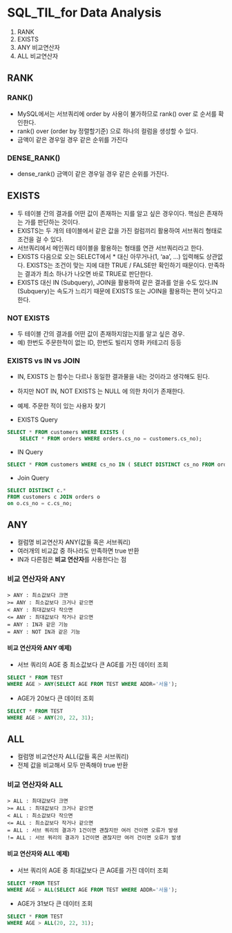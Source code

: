 # SQL_TIL_for Data Analysis
1. RANK
2. EXISTS
3. ANY
    비교연산자
4. ALL
    비교연산자

## RANK
### RANK()
- MySQL에서는 서브쿼리에 order by 사용이 불가하므로 rank() over 로 순서를 확인한다.
- rank() over (order by 정렬할기준) 으로 하나의 컬럼을 생성할 수 있다.
- 금액이 같은 경우일 경우 같은 순위를 가진다

### DENSE_RANK()
- dense_rank() 금액이 같은 경우일 경우 같은 순위를 가진다.

## EXISTS
- 두 테이블 간의 결과를 어떤 값이 존재하는 지를 알고 싶은 경우이다. 핵심은 존재하는 가를 판단하는 것이다.
- EXISTS는 두 개의 테이블에서 같은 값을 가진 컬럼끼리 활용하여 서브쿼리 형태로 조건을 걸 수 있다.
- 서브쿼리에서 메인쿼리 테이블을 활용하는 형태를 연관 서브쿼리라고 한다.
- EXISTS 다음으로 오는 SELECT에서 * 대신 아무거나(1, ‘aa’, …) 입력해도 상관없다. EXISTS는 조건이 맞는 지에 대한 TRUE / FALSE만 확인하기 때문이다. 만족하는 결과가 최소 하나가 나오면 바로 TRUE로 판단한다.
- EXISTS 대신 IN (Subquery), JOIN을 활용하여 같은 결과를 얻을 수도 있다.IN (Subquery)는 속도가 느리기 때문에 EXISTS 또는 JOIN을 활용하는 편이 낫다고 한다.

### NOT EXISTS 
- 두 테이블 간의 결과를 어떤 값이 존재하지않는지를 알고 싶은 경우. 
- 예) 한번도 주문한적이 없는 ID, 한번도 빌리지 영화 카테고리 등등

### EXISTS vs IN vs JOIN
- IN, EXISTS 는 함수는 다르나 동일한 결과물을 내는 것이라고 생각해도 된다.
- 하지만 NOT IN, NOT EXISTS 는 NULL 에 의한 차이가 존재한다.

- 예제. 주문한 적이 있는 사용자 찾기
- EXISTS Query
```sql
SELECT * FROM customers WHERE EXISTS (
    SELECT * FROM orders WHERE orders.cs_no = customers.cs_no);
```
- IN Query
```sql
SELECT * FROM customers WHERE cs_no IN ( SELECT DISTINCT cs_no FROM orders);
```
- Join Query
```sql
SELECT DISTINCT c.*
FROM customers c JOIN orders o
on o.cs_no = c.cs_no;
```

## ANY
- 컬럼명 비교연산자 ANY(값들 혹은 서브쿼리)
- 여러개의 비교값 중 하나라도 만족하면 true 반환
- IN과 다른점은 **비교 연산자**를 사용한다는 점

### 비교 연산자와 ANY
```
> ANY : 최소값보다 크면
>= ANY : 최소값보다 크거나 같으면
< ANY : 최대값보다 작으면
<= ANY : 최대값보다 작거나 같으면
= ANY : IN과 같은 기능
= ANY : NOT IN과 같은 기능
```
#### 비교 연산자와 ANY 예제) 
- 서브 쿼리의 AGE 중 최소값보다 큰 AGE를 가진 데이터 조회
``` sql
SELECT * FROM TEST
WHERE AGE > ANY(SELECT AGE FROM TEST WHERE ADDR='서울');
```
- AGE가 20보다 큰 데이터 조회
```sql
SELECT * FROM TEST
WHERE AGE > ANY(20, 22, 31);
```

## ALL
- 컬럼명 비교연산자 ALL(값들 혹은 서브쿼리)
- 전체 값을 비교해서 모두 만족해야 true 반환
 
### 비교 연산자와 ALL
```
> ALL : 최대값보다 크면
>= ALL : 최대값보다 크거나 같으면
< ALL : 최소값보다 작으면
<= ALL : 최소값보다 작거나 같으면
= ALL : 서브 쿼리의 결과가 1건이면 괜찮지만 여러 건이면 오류가 발생
!= ALL : 서브 쿼리의 결과가 1건이면 괜찮지만 여러 건이면 오류가 발생
 ```

#### 비교 연산자와 ALL 예제)
- 서브 쿼리의 AGE 중 최대값보다 큰 AGE를 가진 데이터 조회
``` sql
SELECT *FROM TEST
WHERE AGE > ALL(SELECT AGE FROM TEST WHERE ADDR='서울');
```
- AGE가 31보다 큰 데이터 조회
```sql
SELECT * FROM TEST
WHERE AGE > ALL(20, 22, 31);
```
